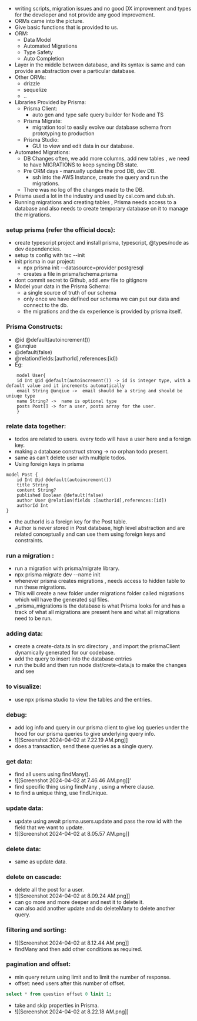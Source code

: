 - writing scripts, migration issues and no good DX improvement and types for the developer and not provide any good improvement.
- ORMs came into the picture.
- Give basic functions that is provided to us.
- ORM:
	- Data Model
	- Automated Migrations 
	- Type Safety 
	- Auto Completion
- Layer in the middle between database, and its syntax is same and can provide an abstraction over a particular database.
- Other ORMs:
	- drizzle
	- sequelize
	- ..
- Libraries Provided by Prisma:
	- Prisma Client:
		- auto gen and type safe query builder for Node and TS
	- Prisma Migrate:
		- migration tool to easily evolve our database schema from prototyping to production
	- Prisma Studio:
		- GUI to view and edit data in our database.
- Automated Migrations:
	- DB Changes often, we add more columns, add new tables , we need to have MIGRATIONS to keep syncing DB state.
	- Pre ORM days - manually update the prod DB, dev DB.
		- ssh into the AWS Instance, create the query and run the migrations.
	- There was no log of the changes made to the DB.
- Prisma used a lot in the industry and used by cal.com and dub.sh.
- Running migrations and creating tables , Prisma needs access to a database and also needs to create temporary database on it to manage the migrations.

### setup prisma (refer the official docs):
- create typescript project and install prisma, typescript, @types/node as dev dependencies.
- setup ts config with tsc --init 
- init prisma in our project:
	- npx prisma init --datasource=provider postgresql
	- creates a file in prisma/schema.prisma
- dont commit secret to Github, add .env file to gitignore
- Model your data in the Prisma Schema:
	- a single source of truth of our schema 
	- only once we have defined our schema we can put our data and connect to the db.
	- the migrations and the dx experience is provided by prisma itself.

### Prisma Constructs:
- @id @default(autoincrement())
- @unqiue
- @default(false)
- @relation(fields:\[authorId],references:\[id])
- Eg:
```prisma
	model User{
	id Int @id @default(autoincrement()) -> id is integer type, with a default value and it increments automatically
	email String @unqiue ->  email should be a string and should be uniuqe type
	name String? ->  name is optional type
	posts Post[] -> for a user, posts array for the user.
	}
```
### relate data together:
- todos are related to users. every todo will have a user here and a foreign key.
- making a database construct strong -> no orphan todo present.
- same as can't delete user with multiple todos.
- Using foreign keys in prisma
```prisma 
model Post {
	id Int @id @default(autoincrement())
	title String 
	content String?
	published Boolean @default(false)
	author User @relation(fields :[authorId],references:[id])
	authorId Int
}
```
- the authorId is a foreign key for the Post table.
- Author is never stored in Post database, high level abstraction and are related conceptually and can use them using foreign keys and constraints.

### run a migration :
- run a migration with prisma/migrate library.
- npx prisma migrate dev --name init
- whenever prisma creates migrations , needs access to hidden table to run these migrations.
- This will create a new folder under migrations folder called migrations which will have the generated sql files.
- \_prisma_migrations is the database is what Prisma looks for and has a track of what all migrations are present here and what all migrations need to be run.


### adding data:
- create a create-data.ts in src directory , and import the prismaClient dynamically generated for our codebase.
- add the query to insert into the database entries
- run the build and then run node dist/crete-data.js to make the changes and see 
### to visualize:
- use npx prisma studio to view the tables and the entries.


### debug:
- add log info and query in our prisma client to give log queries under the hood for our prisma queries to give underlying query info.
-  ![[Screenshot 2024-04-02 at 7.22.19 AM.png]] 
- does a transaction, send these queries as a single query.

### get data:
- find all users using findMany().
- ![[Screenshot 2024-04-02 at 7.46.46 AM.png]]'
- find specific thing using findMany , using a where clause.
- to find a unique thing, use findUnique.

### update data:
- update using await prisma.users.update and pass the row id with the field that we want to update.
- ![[Screenshot 2024-04-02 at 8.05.57 AM.png]]


### delete data:
- same as update data.



### delete on cascade:
- delete all the post for a user.
- ![[Screenshot 2024-04-02 at 8.09.24 AM.png]]
- can go more and more deeper and nest it to delete it.
- can also add another update and do deleteMany to delete another query.

### filtering and sorting:
- ![[Screenshot 2024-04-02 at 8.12.44 AM.png]]
- findMany and then add other conditions as required.

### pagination and offset:
- min query return using limit and to limit the number of response.
- offset: need users after this number of offset.
```sql
select * from question offset 0 limit 1;
```
- take and skip properties in Prisma.
- ![[Screenshot 2024-04-02 at 8.22.18 AM.png]]

